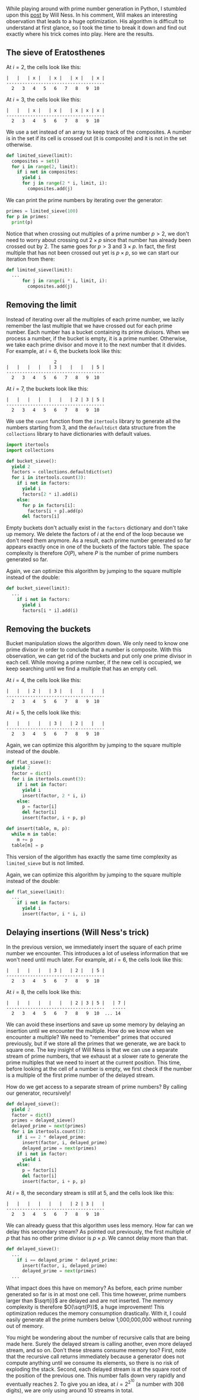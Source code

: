 ---
---

While playing around with prime number generation in Python, I stumbled upon this [post](http://stackoverflow.com/a/10733621) by Will Ness. In his comment, Will makes an interesting observation that leads to a huge optimization. His algorithm is difficult to understand at first glance, so I took the time to break it down and find out exactly where his trick comes into play. Here are the results.

## The sieve of Eratosthenes

At $i = 2$, the cells look like this:

    |   |   | x |   | x |   | x |   | x |
    -------------------------------------
      2   3   4   5   6   7   8   9  10

At $i = 3$, the cells look like this:

    |   |   | x |   | x |   | x | x | x |
    -------------------------------------
      2   3   4   5   6   7   8   9  10

We use a set instead of an array to keep track of the composites. A number is in the set if its cell is crossed out (it is composite) and it is not in the set otherwise.

``` python
def limited_sieve(limit):
  composites = set()
  for i in range(2, limit):
    if i not in composites:
      yield i
      for j in range(2 * i, limit, i):
        composites.add(j)
```

We can print the prime numbers by iterating over the generator:

``` python
primes = limited_sieve(100)
for p in primes:
  print(p)
```

Notice that when crossing out multiples of a prime number $p > 2$, we don't need to worry about crossing out $2 \times p$ since that number has already been crossed out by 2. The same goes for $p > 3$ and $3 \times p$. In fact, the first multiple that has not been crossed out yet is $p \times p$, so we can start our iteration from there:

``` python
def limited_sieve(limit):
  ...
      for j in range(i * i, limit, i):
        composites.add(j)
```

## Removing the limit

Instead of iterating over all the multiples of each prime number, we lazily remember the last multiple that we have crossed out for each prime number. Each number has a bucket containing its prime divisors. When we process a number, if the bucket is empty, it is a prime number. Otherwise, we take each prime divisor and move it to the next number that it divides. For example, at $i = 6$, the buckets look like this:

                      2
    |   |   |   |   | 3 |   |   |   | 5 |
    -------------------------------------
      2   3   4   5   6   7   8   9  10

At $i = 7$, the buckets look like this:

    |   |   |   |   |   |   | 2 | 3 | 5 |
    -------------------------------------
      2   3   4   5   6   7   8   9  10

We use the `count` function from the `itertools` library to generate all the numbers starting from 3, and the `defaultdict` data structure from the `collections` library to have dictionaries with default values.

``` python
import itertools
import collections

def bucket_sieve():
  yield 2
  factors = collections.defaultdict(set)
  for i in itertools.count(3):
    if i not in factors:
      yield i
      factors[2 * i].add(i)
    else:
      for p in factors[i]:
        factors[i + p].add(p)
      del factors[i]
```

Empty buckets don't actually exist in the `factors` dictionary and don't take up memory. We delete the factors of $i$ at the end of the loop because we don't need them anymore. As a result, each prime number generated so far appears exactly once in one of the buckets of the factors table. The space complexity is therefore $O(P)$, where $P$ is the number of prime numbers generated so far.

Again, we can optimize this algorithm by jumping to the square multiple instead of the double:

``` python
def bucket_sieve(limit):
  ...
    if i not in factors:
      yield i
      factors[i * i].add(i)
```

## Removing the buckets

Bucket manipulation slows the algorithm down. We only need to know one prime divisor in order to conclude that a number is composite. With this observation, we can get rid of the buckets and put only one prime divisor in each cell. While moving a prime number, if the new cell is occupied, we keep searching until we find a multiple that has an empty cell.

At $i = 4$, the cells look like this:

    |   |   | 2 |   | 3 |   |   |   |   |
    -------------------------------------
      2   3   4   5   6   7   8   9  10

At $i = 5$, the cells look like this:

    |   |   |   |   | 3 |   | 2 |   |   |
    -------------------------------------
      2   3   4   5   6   7   8   9  10

Again, we can optimize this algorithm by jumping to the square multiple instead of the double.

``` python
def flat_sieve():
  yield 2
  factor = dict()
  for i in itertools.count(3):
    if i not in factor:
      yield i
      insert(factor, 2 * i, i)
    else:
      p = factor[i]
      del factor[i]
      insert(factor, i + p, p)

def insert(table, m, p):
  while m in table:
    m += p
  table[m] = p
```

This version of the algorithm has exactly the same time complexity as `limited_sieve` but is not limited.

Again, we can optimize this algorithm by jumping to the square multiple instead of the double:

``` python
def flat_sieve(limit):
  ...
    if i not in factors:
      yield i
      insert(factor, i * i, i)
```

## Delaying insertions (Will Ness's trick)

In the previous version, we immediately insert the square of each prime number we encounter. This introduces a lot of useless information that we won't need until much later. For example, at $i = 6$, the cells look like this:

    |   |   |   |   | 3 |   | 2 |   | 5 |
    -------------------------------------
      2   3   4   5   6   7   8   9  10

At $i = 8$, the cells look like this:

    |   |   |   |   |   |   | 2 | 3 | 5 |   | 7 |
    -------------------------------------   -----
      2   3   4   5   6   7   8   9  10  ... 14

We can avoid these insertions and save up some memory by delaying an insertion until we encounter the multiple. How do we know when we encounter a multiple? We need to "remember" primes that occured previously, but if we store all the primes that we generate, we are back to square one. The key insight of Will Ness is that we can use a separate stream of prime numbers, that we exhaust at a slower rate to generate the prime multiples that we need to insert at the current position. This time, before looking at the cell of a number is empty, we first check if the number is a multiple of the first prime number of the delayed stream.

How do we get access to a separate stream of prime numbers? By calling our generator, recursively!

``` python
def delayed_sieve():
  yield 2
  factor = dict()
  primes = delayed_sieve()
  delayed_prime = next(primes)
  for i in itertools.count(3):
    if i == 2 * delayed_prime:
      insert(factor, i, delayed_prime)
      delayed_prime = next(primes)
    if i not in factor:
      yield i
    else:
      p = factor[i]
      del factor[i]
      insert(factor, i + p, p)
```

At $i = 8$, the secondary stream is still at 5, and the cells look like this:

    |   |   |   |   |   |   | 2 | 3 |   |
    -------------------------------------
      2   3   4   5   6   7   8   9  10

We can already guess that this algorithm uses less memory. How far can we delay this secondary stream? As pointed out previously, the first multiple of $p$ that has no other prime divisor is $p \times p$. We cannot delay more than that.

``` python
def delayed_sieve():
  ...
    if i == delayed_prime * delayed_prime:
      insert(factor, i, delayed_prime)
      delayed_prime = next(primes)
  ...
```

What impact does this have on memory? As before, each prime number generated so far is in at most one cell. This time however, prime numbers larger than $\sqrt{i}$ are delayed and are not inserted. The memory complexity is therefore $O(\sqrt{P})$, a huge improvement! This optimization reduces the memory consumption drastically. With it, I could easily generate all the prime numbers below 1,000,000,000 without running out of memory.

You might be wondering about the number of recursive calls that are being made here. Surely the delayed stream is calling another, even more delayed stream, and so on. Don't these streams consume memory too? First, note that the recursive call returns immediately because a generator does not compute anything until we consume its elements, so there is no risk of exploding the stack. Second, each delayed stream is at the square root of the position of the previous one. This number falls down very rapidly and eventually reaches 2. To give you an idea, at $i = 2^{2^{10}}$ (a number with 308 digits), we are only using around 10 streams in total.


